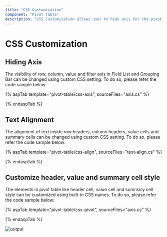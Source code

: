 ```yaml
---
title: "CSS Customization"
component: "Pivot Table"
description: "CSS Customization allows user to hide axis for the pivot by overriding the styles."
---
```


# CSS Customization

## Hiding Axis

The visibility of row, column, value and filter axis in Field List and Grouping Bar can be changed using custom CSS setting. To do so, please refer the code sample below:

{% aspTab template="pivot-table/css-axis", sourceFiles="axis.cs" %}

{% endaspTab %}

## Text Alignment

The alignment of text inside row headers, column headers, value cells and summary cells can be changed using custom CSS setting. To do so, please refer the code sample below:

{% aspTab template="pivot-table/css-align", sourceFiles="text-align.cs" %}

{% endaspTab %}

## Customize header, value and summary cell style

The elements in pivot table like header cell, value cell and summary cell style can be customized using built-in CSS names. To do so, please refer the code sample below:

{% aspTab template="pivot-table/css-pivot", sourceFiles="axis.cs" %}

{% endaspTab %}

![output](images/pivottable-css.png)